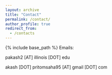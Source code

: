 ```yaml
---
layout: archive
title: "Contact"
permalink: /contact/
author_profile: true
redirect_from:
  - /contacts
---
```


{% include base_path %}
Emails:

pakash2 [AT] illinois [DOT] edu

akash [DOT] pritomsaha95 [AT] gmail [DOT] com
